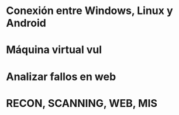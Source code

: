# Conexión entre Windows, Linux y Android
# Máquina virtual vul
# Analizar fallos en web
# RECON, SCANNING, WEB, MIS
